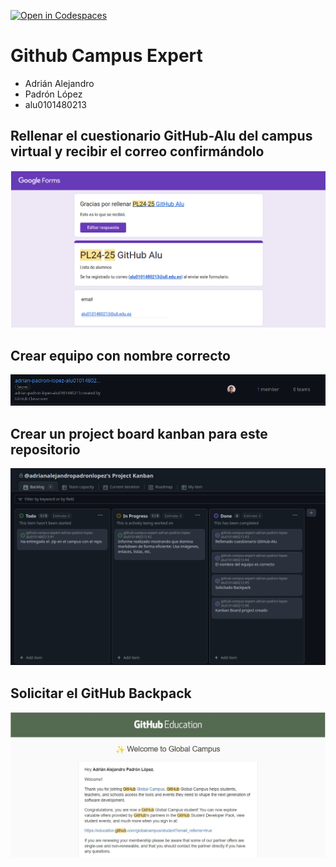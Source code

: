 [![Open in Codespaces](https://classroom.github.com/assets/launch-codespace-2972f46106e565e64193e422d61a12cf1da4916b45550586e14ef0a7c637dd04.svg)](https://classroom.github.com/open-in-codespaces?assignment_repo_id=18041480)
# Github Campus Expert 

- Adrián Alejandro
- Padrón López
- alu0101480213

## Rellenar el cuestionario GitHub-Alu del campus virtual y recibir el correo confirmándolo

![correo de confirmacion del cuestionario](docs/cuestionario.png)

## Crear equipo con nombre correcto

![equipo](docs/team.png)

## Crear un project board kanban para este repositorio

![project board kanban](docs/project_kanban.png)

## Solicitar el GitHub Backpack

![github backpack](docs/Github-Education-2.jpg)
